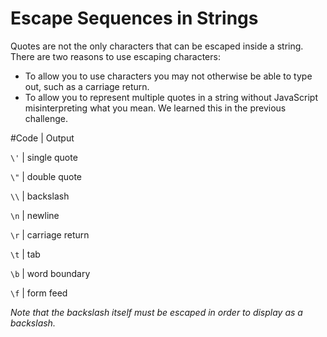 # Escape Sequences in Strings
Quotes are not the only characters that can be escaped inside a string. There are two reasons to use escaping characters:

- To allow you to use characters you may not otherwise be able to type out, such as a carriage return.
- To allow you to represent multiple quotes in a string without JavaScript misinterpreting what you mean.
We learned this in the previous challenge.

#Code	| Output

```\'```	| single quote

```\"```	| double quote

```\\```	| backslash

```\n```	| newline

```\r```	| carriage return

```\t```	| tab

```\b```	| word boundary

```\f```	| form feed

_Note that the backslash itself must be escaped in order to display as a backslash._

